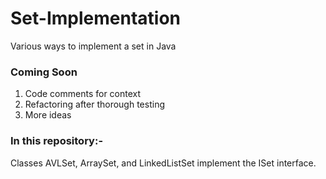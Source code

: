 # Set-Implementation
Various ways to implement a set in Java

### Coming Soon
1) Code comments for context
2) Refactoring after thorough testing
3) More ideas

### In this repository:-
Classes AVLSet, ArraySet, and LinkedListSet implement the ISet interface.
